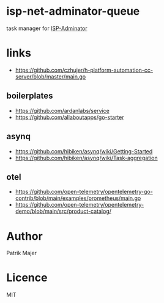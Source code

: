 # isp-net-adminator-queue
task manager for [ISP-Adminator](https://github.com/H-Software/isp-net-adminator)

# links
- https://github.com/czhujer/h-platform-automation-cc-server/blob/master/main.go
## boilerplates
- https://github.com/ardanlabs/service
- https://github.com/allaboutapps/go-starter
## asynq
- https://github.com/hibiken/asynq/wiki/Getting-Started
- https://github.com/hibiken/asynq/wiki/Task-aggregation
## otel
- https://github.com/open-telemetry/opentelemetry-go-contrib/blob/main/examples/prometheus/main.go
- https://github.com/open-telemetry/opentelemetry-demo/blob/main/src/product-catalog/
  
# Author
Patrik Majer

# Licence
MIT
